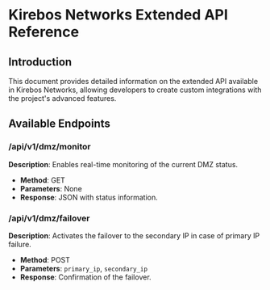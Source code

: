 # Kirebos Networks Extended API Reference

## Introduction
This document provides detailed information on the extended API available in Kirebos Networks, allowing developers to create custom integrations with the project's advanced features.

## Available Endpoints

### /api/v1/dmz/monitor
**Description**: Enables real-time monitoring of the current DMZ status.
- **Method**: GET
- **Parameters**: None
- **Response**: JSON with status information.

### /api/v1/dmz/failover
**Description**: Activates the failover to the secondary IP in case of primary IP failure.
- **Method**: POST
- **Parameters**: `primary_ip`, `secondary_ip`
- **Response**: Confirmation of the failover.
